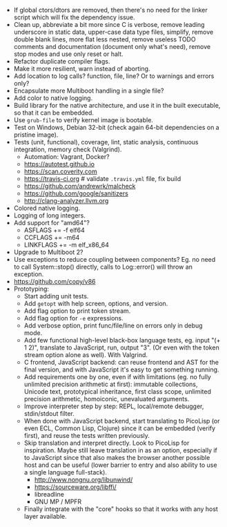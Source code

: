 - If global ctors/dtors are removed, then there's no need for the linker script which will fix the dependency issue.
- Clean up, abbreviate a bit more since C is verbose, remove leading underscore in static data, upper-case data type files, simplify, remove double blank lines, more flat less nested, remove useless TODO comments and documentation (document only what's need), remove stop modes and use only reset or halt.
- Refactor duplicate compiler flags.
- Make it more resilient, warn instead of aborting.
- Add location to log calls? function, file, line? Or to warnings and errors only?
- Encapsulate more Multiboot handling in a single file?
- Add color to native logging.
- Build library for the native architecture, and use it in the built executable, so that it can be embedded.
- Use `grub-file` to verify kernel image is bootable.
- Test on Windows, Debian 32-bit (check again 64-bit dependencies on a pristine image).
- Tests (unit, functional), coverage, lint, static analysis, continuous integration, memory check (Valgrind).
  - Automation: Vagrant, Docker?
  - https://autotest.github.io
  - https://scan.coverity.com
  - https://travis-ci.org # validate `.travis.yml` file, fix build
  - https://github.com/andrewrk/malcheck
  - https://github.com/google/sanitizers
  - http://clang-analyzer.llvm.org
- Colored native logging.
- Logging of long integers.
- Add support for "amd64"?
  - ASFLAGS += -f elf64
  - CCFLAGS += -m64
  - LINKFLAGS += -m elf_x86_64
- Upgrade to Multiboot 2?
- Use exceptions to reduce coupling between components? Eg. no need to call System::stop() directly, calls to Log::error() will throw an exception.
- https://github.com/copy/v86
- Prototyping:
  - Start adding unit tests.
  - Add `getopt` with help screen, options, and version.
  - Add flag option to print token stream.
  - Add flag option for `-e` expressions.
  - Add verbose option, print func/file/line on errors only in debug mode.
  - Add few functional high-level black-box language tests, eg. input "(+ 1 2)", translate to JavaScript, run, output "3". (Or even with the token stream option alone as well). With Valgrind.
  - C frontend, JavaScript backend: can reuse frontend and AST for the final version, and with JavaScript it's easy to get something running.
  - Add requirements one by one, even if with limitations (eg. no fully unlimited precision arithmetic at first): immutable collections, Unicode text, prototypical inheritance, first class scope, unlimited precision arithmetic, homoiconic, unevaluated arguments.
  - Improve interpreter step by step: REPL, local/remote debugger, stdin/stdout filter.
  - When done with JavaScript backend, start translating to PicoLisp (or even ECL, Common Lisp, Clojure) since it can be embedded (verify first), and reuse the tests written previously.
  - Skip translation and interpret directly. Look to PicoLisp for inspiration. Maybe still leave translation in as an option, especially if to JavaScript since that also makes the browser another possible host and can be useful (lower barrier to entry and also ability to use a single language full-stack).
    - http://www.nongnu.org/libunwind/
    - https://sourceware.org/libffi/
    - libreadline
    - GNU MP / MPFR
  - Finally integrate with the "core" hooks so that it works with any host layer available.
